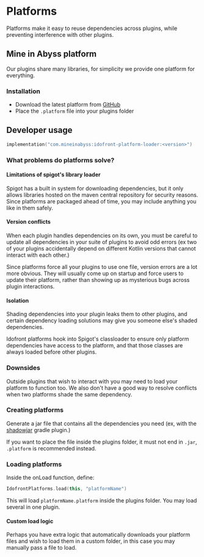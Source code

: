 # Platforms

Platforms make it easy to reuse dependencies across plugins, while preventing interference with other plugins.

## Mine in Abyss platform

Our plugins share many libraries, for simplicity we provide one platform for everything.

### Installation

- Download the latest platform from [GitHub](https://github.com/MineInAbyss/Idofront/releases/latest)
- Place the `.platform` file into your plugins folder

## Developer usage

```kotlin
implementation("com.mineinabyss:idofront-platform-loader:<version>")
```

### What problems do platforms solve?

#### Limitations of spigot's library loader

Spigot has a built in system for downloading dependencies, but it only allows libraries hosted on the maven central repository for security reasons. Since platforms are packaged ahead of time, you may include anything you like in them safely.

#### Version conflicts

When each plugin handles dependencies on its own, you must be careful to update all dependencies in your suite of plugins to avoid odd errors (ex two of your plugins accidentally depend on different Kotlin versions that cannot interact with each other.)

Since platforms force all your plugins to use one file, version errors are a lot more obvious. They will usually come up on startup and force users to update their platform, rather than showing up as mysterious bugs across plugin interactions.

#### Isolation

Shading dependencies into your plugin leaks them to other plugins, and certain dependency loading solutions may give you someone else's shaded dependencies.

Idofront platforms hook into Spigot's classloader to ensure only platform dependencies have access to the platform, and that those classes are always loaded before other plugins.

### Downsides

Outside plugins that wish to interact with you may need to load your platform to function too. We also don't have a good way to resolve conflicts when two platforms shade the same dependency.

### Creating platforms

Generate a jar file that contains all the dependencies you need (ex, with the [shadowjar](https://imperceptiblethoughts.com/shadow/getting-started/) gradle plugin.)

If you want to place the file inside the plugins folder, it must not end in `.jar`, `.platform` is recommended instead.

### Loading platforms

Inside the onLoad function, define:

```kotlin
IdofrontPlatforms.load(this, "platformName")
```

This will load `platformName.platform` inside the plugins folder. You may load several in one plugin.

#### Custom load logic

Perhaps you have extra logic that automatically downloads your platform files and wish to load them in a custom folder, in this case you may manually pass a file to load.

